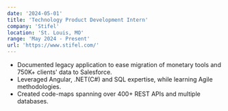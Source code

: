 ```yaml
---
date: '2024-05-01'
title: 'Technology Product Development Intern'
company: 'Stifel'
location: 'St. Louis, MO'
range: 'May 2024 - Present'
url: 'https://www.stifel.com/'
---
```


- Documented legacy application to ease migration of monetary tools and 750K+ clients' data to Salesforce.
- Leveraged Angular, .NET(C#) and SQL expertise, while learning Agile methodologies.
- Created code-maps spanning over 400+ REST APIs and multiple databases.
